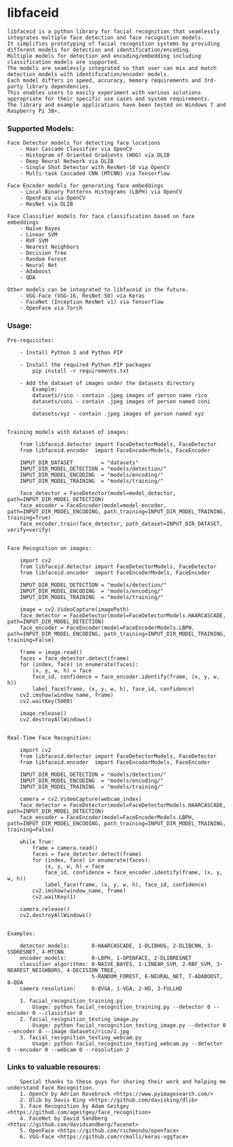 # libfaceid

    libfaceid is a python library for facial recognition that seamlessly integrates multiple face detection and face recognition models.
    It simplifies prototyping of facial recognition systems by providing different models for detection and identification/encoding.
    Multiple models for detection and encoding/embedding including classification models are supported.
    The models are seamlessly integrated so that user can mix and match detection models with identification/encoder models.
    Each model differs in speed, accuracy, memory requirements and 3rd-party library dependencies.
    This enables users to easily experiment with various solutions appropriate for their specific use cases and system requirements.
    The library and example applications have been tested on Windows 7 and Raspberry Pi 3B+.


### Supported Models:

    Face Detector models for detecting face locations
        - Haar Cascade Classifier via OpenCV
        - Histogram of Oriented Gradients (HOG) via DLIB
        - Deep Neural Network via DLIB 
        - Single Shot Detector with ResNet-10 via OpenCV
        - Multi-task Cascaded CNN (MTCNN) via Tensorflow

    Face Encoder models for generating face embeddings
        - Local Binary Patterns Histograms (LBPH) via OpenCV
        - OpenFace via OpenCV
        - ResNet via DLIB

    Face Classifier models for face classification based on face embeddings
        - Naïve Bayes
        - Linear SVM
        - RVF SVM
        - Nearest Neighbors
        - Decision Tree
        - Random Forest
        - Neural Net
        - Adaboost
        - QDA
        
    Other models can be integrated to libfaceid in the future.
        - VGG-Face (VGG-16, ResNet-50) via Keras
        - FaceNet (Inception ResNet v1) via Tensorflow
        - OpenFace via Torch


### Usage:

    Pre-requisites:

        - Install Python 3 and Python PIP

        - Install the required Python PIP packages 
            pip install -r requirements.txt

        - Add the dataset of images under the datasets directory
            Example:
            datasets/rico - contain .jpeg images of person name rico
            datasets/coni - contain .jpeg images of person named coni 
            ...
            datasets/xyz - contain .jpeg images of person named xyz 


    Training models with dataset of images:

        from libfaceid.detector import FaceDetectorModels, FaceDetector
        from libfaceid.encoder  import FaceEncoderModels, FaceEncoder

        INPUT_DIR_DATASET         = "datasets"
        INPUT_DIR_MODEL_DETECTION = "models/detection/"
        INPUT_DIR_MODEL_ENCODING  = "models/encoding/"
        INPUT_DIR_MODEL_TRAINING  = "models/training/"

        face_detector = FaceDetector(model=model_detector, path=INPUT_DIR_MODEL_DETECTION)
        face_encoder = FaceEncoder(model=model_encoder, path=INPUT_DIR_MODEL_ENCODING, path_training=INPUT_DIR_MODEL_TRAINING, training=True)
        face_encoder.train(face_detector, path_dataset=INPUT_DIR_DATASET, verify=verify)


    Face Recognition on images:

        import cv2
        from libfaceid.detector import FaceDetectorModels, FaceDetector
        from libfaceid.encoder  import FaceEncoderModels, FaceEncoder

        INPUT_DIR_MODEL_DETECTION = "models/detection/"
        INPUT_DIR_MODEL_ENCODING  = "models/encoding/"
        INPUT_DIR_MODEL_TRAINING  = "models/training/"

        image = cv2.VideoCapture(imagePath)
        face_detector = FaceDetector(model=FaceDetectorModels.HAARCASCADE, path=INPUT_DIR_MODEL_DETECTION)
        face_encoder = FaceEncoder(model=FaceEncoderModels.LBPH, path=INPUT_DIR_MODEL_ENCODING, path_training=INPUT_DIR_MODEL_TRAINING, training=False)

        frame = image.read()
        faces = face_detector.detect(frame)
        for (index, face) in enumerate(faces):
            (x, y, w, h) = face
            face_id, confidence = face_encoder.identify(frame, (x, y, w, h))
            label_face(frame, (x, y, w, h), face_id, confidence)
        cv2.imshow(window_name, frame)
        cv2.waitKey(5000)

        image.release()
        cv2.destroyAllWindows()


    Real-Time Face Recognition:

        import cv2
        from libfaceid.detector import FaceDetectorModels, FaceDetector
        from libfaceid.encoder  import FaceEncoderModels, FaceEncoder

        INPUT_DIR_MODEL_DETECTION = "models/detection/"
        INPUT_DIR_MODEL_ENCODING  = "models/encoding/"
        INPUT_DIR_MODEL_TRAINING  = "models/training/"

        camera = cv2.VideoCapture(webcam_index)
        face_detector = FaceDetector(model=FaceDetectorModels.HAARCASCADE, path=INPUT_DIR_MODEL_DETECTION)
        face_encoder = FaceEncoder(model=FaceEncoderModels.LBPH, path=INPUT_DIR_MODEL_ENCODING, path_training=INPUT_DIR_MODEL_TRAINING, training=False)

        while True:
            frame = camera.read()
            faces = face_detector.detect(frame)
            for (index, face) in enumerate(faces):
                (x, y, w, h) = face
                face_id, confidence = face_encoder.identify(frame, (x, y, w, h))
                label_face(frame, (x, y, w, h), face_id, confidence)
            cv2.imshow(window_name, frame)
            cv2.waitKey(1)

        camera.release()
        cv2.destroyAllWindows()


    Examples:

        detector models:       0-HAARCASCADE, 1-DLIBHOG, 2-DLIBCNN, 3-SSDRESNET, 4-MTCNN
        encoder models:        0-LBPH, 1-OPENFACE, 2-DLIBRESNET
        classifier algorithms: 0-NAIVE_BAYES, 1-LINEAR_SVM, 2-RBF_SVM, 3-NEAREST_NEIGHBORS, 4-DECISION_TREE, 
                               5-RANDOM_FOREST, 6-NEURAL_NET, 7-ADABOOST, 8-QDA
        camera resolution:     0-QVGA, 1-VGA, 2-HD, 3-FULLHD

        1. facial_recognition_training.py
            Usage: python facial_recognition_training.py --detector 0 --encoder 0 --classifier 0
        2. facial_recognition_testing_image.py
            Usage: python facial_recognition_testing_image.py --detector 0 --encoder 0 --image datasets/rico/1.jpg
        3. facial_recognition_testing_webcam.py
            Usage: python facial_recognition_testing_webcam.py --detector 0 --encoder 0 --webcam 0 --resolution 2



### Links to valuable resoures:

        Special thanks to these guys for sharing their work and helping me understand Face Recognition.
        1. OpenCV by Adrian Rosebrock <https://www.pyimagesearch.com/>
        2. Dlib by Davis King <https://github.com/davisking/dlib>
        3. Face Recognition by Adam Geitgey <https://github.com/ageitgey/face_recognition>
        4. FaceNet by David Sandberg <https://github.com/davidsandberg/facenet>
        5. OpenFace <https://github.com/richmondu/openface>      
        6. VGG-Face <https://github.com/rcmalli/keras-vggface>
